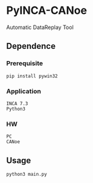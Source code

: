 # PyINCA-CANoe
 Automatic DataReplay Tool

## Dependence
### Prerequisite
```
pip install pywin32 
```
### Application
```
INCA 7.3
Python3
```
### HW
```
PC
CANoe
```

## Usage
```
python3 main.py
```